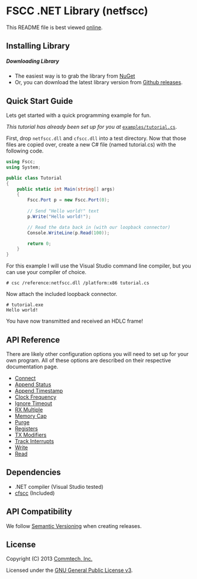 # FSCC .NET Library (netfscc)
This README file is best viewed [online](http://github.com/commtech/netfscc/).

## Installing Library

##### Downloading Library
- The easiest way is to grab the library from 
[NuGet](https://www.nuget.org/packages/netfscc/)
- Or, you can download the latest library version from
[Github releases](https://github.com/commtech/netfscc/releases).


## Quick Start Guide

Lets get started with a quick programming example for fun.

_This tutorial has already been set up for you at_ 
[`examples/tutorial.cs`](https://github.com/commtech/netfscc/tree/master/examples/tutorial.cs).

First, drop `netfscc.dll` and `cfscc.dll` into a test directory. Now that those files are 
copied over, create a new C# file (named tutorial.cs) with the following code.

```c#
using Fscc;
using System;

public class Tutorial
{
    public static int Main(string[] args)
    {
   		Fscc.Port p = new Fscc.Port(0);
   		
        // Send "Hello world!" text
        p.Write("Hello world!");

        // Read the data back in (with our loopback connector)
        Console.WriteLine(p.Read(100));

        return 0;
    }
}
```

For this example I will use the Visual Studio command line compiler, but
you can use your compiler of choice.

```
# csc /reference:netfscc.dll /platform:x86 tutorial.cs
```

Now attach the included loopback connector.

```
# tutorial.exe
Hello world!
```

You have now transmitted and received an HDLC frame! 


## API Reference

There are likely other configuration options you will need to set up for your 
own program. All of these options are described on their respective documentation page.

- [Connect](https://github.com/commtech/netfscc/blob/master/docs/connect.md)
- [Append Status](https://github.com/commtech/netfscc/blob/master/docs/append-status.md)
- [Append Timestamp](https://github.com/commtech/netfscc/blob/master/docs/append-timestamp.md)
- [Clock Frequency](https://github.com/commtech/netfscc/blob/master/docs/clock-frequency.md)
- [Ignore Timeout](https://github.com/commtech/netfscc/blob/master/docs/ignore-timeout.md)
- [RX Multiple](https://github.com/commtech/netfscc/blob/master/docs/rx-multiple.md)
- [Memory Cap](https://github.com/commtech/netfscc/blob/master/docs/memory-cap.md)
- [Purge](https://github.com/commtech/netfscc/blob/master/docs/purge.md)
- [Registers](https://github.com/commtech/netfscc/blob/master/docs/registers.md)
- [TX Modifiers](https://github.com/commtech/netfscc/blob/master/docs/tx-modifiers.md)
- [Track Interrupts](https://github.com/commtech/netfscc/blob/master/docs/track-interrupts.md)
- [Write](https://github.com/commtech/netfscc/blob/master/docs/write.md)
- [Read](https://github.com/commtech/netfscc/blob/master/docs/read.md)


## Dependencies
- .NET compiler (Visual Studio tested)
- [cfscc](https://github.com/commtech/cfscc/) (Included)


## API Compatibility
We follow [Semantic Versioning](http://semver.org/) when creating releases.


## License

Copyright (C) 2013 [Commtech, Inc.](http://commtech-fastcom.com)

Licensed under the [GNU General Public License v3](http://www.gnu.org/licenses/gpl.txt).
